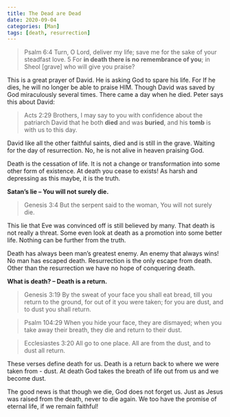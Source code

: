 ```yaml
---
title: The Dead are Dead
date: 2020-09-04
categories: [Man]
tags: [death, resurrection]
---
```


>Psalm 6:4 Turn, O Lord, deliver my life; save me for the sake of your steadfast love. 5 For **in death there is no remembrance of you**; in Sheol [grave] who will give you praise?

This is a great prayer of David. He is asking God to spare his life. For If he dies, he will no longer be able to praise HIM. Though David was saved by God miraculously several times. There came a day when he died. Peter says this about David:

>Acts 2:29 Brothers, I may say to you with confidence about the patriarch David that he both **died** and was **buried**, and his **tomb** is with us to this day.

David like all the other faithful saints, died and is still in the grave. Waiting for the day of resurrection. No, he is not alive in heaven praising God.

Death is the cessation of life. It is not a change or transformation into some other form of existence. At death you cease to exists! As harsh and depressing as this maybe, it is the truth.

**Satan’s lie – You will not surely die.**
>Genesis 3:4 But the serpent said to the woman, You will not surely die.

This lie that Eve was convinced off is still believed by many. That death is not really a threat. Some even look at death as a promotion into some better life. Nothing can be further from the truth.

Death has always been man’s greatest enemy. An enemy that always wins! No man has escaped death. Resurrection is the only escape from death. Other than the resurrection we have no hope of conquering death.

**What is death? – Death is a return.**
>Genesis 3:19 By the sweat of your face you shall eat bread, till you return to the ground, for out of it you were taken; for you are dust, and to dust you shall return.

>Psalm 104:29 When you hide your face, they are dismayed; when you take away their breath, they die and return to their dust.

>Ecclesiastes 3:20 All go to one place. All are from the dust, and to dust all return.

These verses define death for us. Death is a return back to where we were taken from - dust. At death God takes the breath of life out from us and we become dust.

The good news is that though we die, God does not forget us. Just as Jesus was raised from the death, never to die again. We too have the promise of eternal life, if we remain faithful!